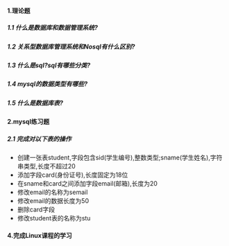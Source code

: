 #### 1.理论题

##### 1.1 什么是数据库和数据管理系统?

##### 1.2 关系型数据库管理系统和Nosql有什么区别?

##### 1.3 什么是sql?sql有哪些分类?

##### 1.4 mysql的数据类型有哪些?

##### 1.5 什么是数据库表?

#### 2.mysql练习题

##### 2.1 完成对以下表的操作

* 创建一张表student,字段包含sid(学生编号),整数类型;sname(学生姓名),字符串类型,长度不超过20
* 添加字段card(身份证号),长度固定为18位
* 在sname和card之间添加字段email(邮箱),长度为20
* 修改email的名称为semail
* 修改email的数据长度为50
* 删除card字段
* 修改student表的名称为stu

#### 4.完成Linux课程的学习




